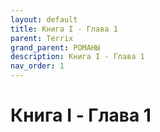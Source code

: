 ```yaml
---
layout: default
title: Книга I - Глава 1
parent: Terrix
grand_parent: РОМАНЫ
description: Книга I - Глава 1
nav_order: 1
---
```


# Книга I - Глава 1

